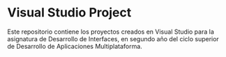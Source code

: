 # Visual Studio Project

Este repositorio contiene los proyectos creados en Visual Studio para la asignatura de Desarrollo de Interfaces, en segundo año del ciclo superior de Desarrollo de Aplicaciones Multiplataforma.
 
